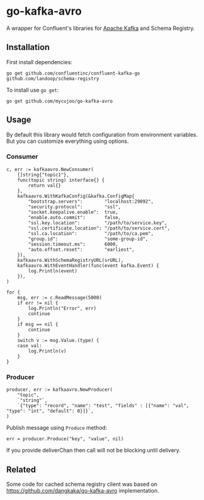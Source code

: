 # go-kafka-avro

A wrapper for Confluent's libraries for [Apache Kafka](http://kafka.apache.org/) and Schema Registry.

## Installation

First install dependencies:

    go get github.com/confluentinc/confluent-kafka-go github.com/landoop/schema-registry

To install use `go get`:

    go get github.com/mycujoo/go-kafka-avro

## Usage

By default this library would fetch configuration from environment variables.
But you can customize everything using options.

### Consumer

    c, err := kafkaavro.NewConsumer(
		[]string{"topic1"},
		func(topic string) interface{} {
			return val{}
		},
		kafkaavro.WithKafkaConfig(&kafka.ConfigMap{
			"bootstrap.servers":        "localhost:29092",
			"security.protocol":        "ssl",
			"socket.keepalive.enable":  true,
			"enable.auto.commit":       false,
			"ssl.key.location":         "/path/to/service.key",
			"ssl.certificate.location": "/path/to/service.cert",
			"ssl.ca.location":          "/path/to/ca.pem",
			"group.id":                 "some-group-id",
			"session.timeout.ms":       6000,
			"auto.offset.reset":        "earliest",
		}),
		kafkaavro.WithSchemaRegistryURL(srURL),
		kafkaavro.WithEventHandler(func(event kafka.Event) {
			log.Println(event)
		}),
	)

	for {
		msg, err := c.ReadMessage(5000)
		if err != nil {
			log.Println("Error", err)
			continue
		}
		if msg == nil {
			continue
		}
		switch v := msg.Value.(type) {
		case val:
			log.Println(v)
		}
	}

### Producer

    producer, err := kafkaavro.NewProducer(
    	"topic",
    	`"string"`,
    	`{"type": "record", "name": "test", "fields" : [{"name": "val", "type": "int", "default": 0}]}`,
    )

Publish message using `Produce` method:

    err = producer.Produce("key", "value", nil)

If you provide deliverChan then call will not be blocking until delivery.

## Related

Some code for cached schema registry client was based on https://github.com/dangkaka/go-kafka-avro implementation.
